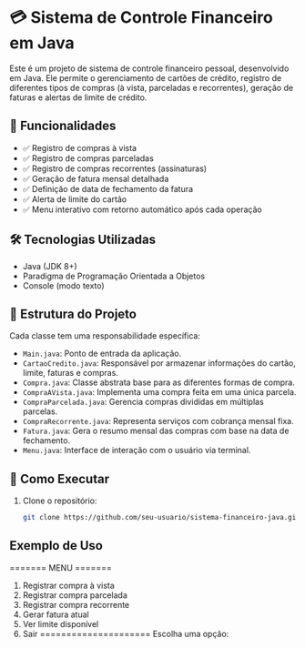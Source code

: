 # 💳 Sistema de Controle Financeiro em Java

Este é um projeto de sistema de controle financeiro pessoal, desenvolvido em Java. Ele permite o gerenciamento de cartões de crédito, registro de diferentes tipos de compras (à vista, parceladas e recorrentes), geração de faturas e alertas de limite de crédito.

## 📌 Funcionalidades

- ✅ Registro de compras à vista
- ✅ Registro de compras parceladas
- ✅ Registro de compras recorrentes (assinaturas)
- ✅ Geração de fatura mensal detalhada
- ✅ Definição de data de fechamento da fatura
- ✅ Alerta de limite do cartão
- ✅ Menu interativo com retorno automático após cada operação

## 🛠 Tecnologias Utilizadas

- Java (JDK 8+)
- Paradigma de Programação Orientada a Objetos
- Console (modo texto)

## 🧩 Estrutura do Projeto


Cada classe tem uma responsabilidade específica:

- `Main.java`: Ponto de entrada da aplicação.
- `CartaoCredito.java`: Responsável por armazenar informações do cartão, limite, faturas e compras.
- `Compra.java`: Classe abstrata base para as diferentes formas de compra.
- `CompraAVista.java`: Implementa uma compra feita em uma única parcela.
- `CompraParcelada.java`: Gerencia compras divididas em múltiplas parcelas.
- `CompraRecorrente.java`: Representa serviços com cobrança mensal fixa.
- `Fatura.java`: Gera o resumo mensal das compras com base na data de fechamento.
- `Menu.java`: Interface de interação com o usuário via terminal.

## 🚀 Como Executar

1. Clone o repositório:
   ```bash
   git clone https://github.com/seu-usuario/sistema-financeiro-java.git

## Exemplo de Uso
======= MENU =======
1. Registrar compra à vista
2. Registrar compra parcelada
3. Registrar compra recorrente
4. Gerar fatura atual
5. Ver limite disponível
6. Sair
=====================
Escolha uma opção:

